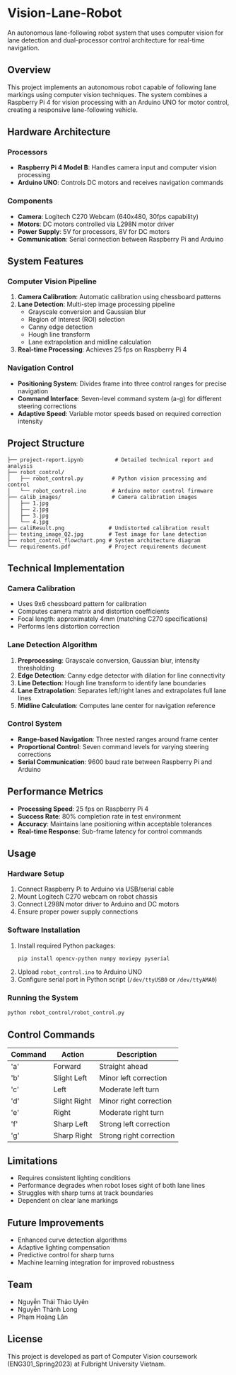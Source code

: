 # Vision-Lane-Robot

An autonomous lane-following robot system that uses computer vision for lane detection and dual-processor control architecture for real-time navigation.

## Overview

This project implements an autonomous robot capable of following lane markings using computer vision techniques. The system combines a Raspberry Pi 4 for vision processing with an Arduino UNO for motor control, creating a responsive lane-following vehicle.

## Hardware Architecture

### Processors
- **Raspberry Pi 4 Model B**: Handles camera input and computer vision processing
- **Arduino UNO**: Controls DC motors and receives navigation commands

### Components
- **Camera**: Logitech C270 Webcam (640x480, 30fps capability)
- **Motors**: DC motors controlled via L298N motor driver
- **Power Supply**: 5V for processors, 8V for DC motors
- **Communication**: Serial connection between Raspberry Pi and Arduino

## System Features

### Computer Vision Pipeline
1. **Camera Calibration**: Automatic calibration using chessboard patterns
2. **Lane Detection**: Multi-step image processing pipeline
   - Grayscale conversion and Gaussian blur
   - Region of Interest (ROI) selection
   - Canny edge detection
   - Hough line transform
   - Lane extrapolation and midline calculation
3. **Real-time Processing**: Achieves 25 fps on Raspberry Pi 4

### Navigation Control
- **Positioning System**: Divides frame into three control ranges for precise navigation
- **Command Interface**: Seven-level command system (a-g) for different steering corrections
- **Adaptive Speed**: Variable motor speeds based on required correction intensity

## Project Structure

```
├── project-report.ipynb          # Detailed technical report and analysis
├── robot_control/
│   ├── robot_control.py         # Python vision processing and control
│   └── robot_control.ino        # Arduino motor control firmware
├── calib_images/                # Camera calibration images
│   ├── 1.jpg
│   ├── 2.jpg
│   ├── 3.jpg
│   └── 4.jpg
├── caliResult.png              # Undistorted calibration result
├── testing_image_Q2.jpg        # Test image for lane detection
├── robot_control_flowchart.png # System architecture diagram
└── requirements.pdf            # Project requirements document
```

## Technical Implementation

### Camera Calibration
- Uses 9x6 chessboard pattern for calibration
- Computes camera matrix and distortion coefficients
- Focal length: approximately 4mm (matching C270 specifications)
- Performs lens distortion correction

### Lane Detection Algorithm
1. **Preprocessing**: Grayscale conversion, Gaussian blur, intensity thresholding
2. **Edge Detection**: Canny edge detector with dilation for line connectivity
3. **Line Detection**: Hough line transform to identify lane boundaries
4. **Lane Extrapolation**: Separates left/right lanes and extrapolates full lane lines
5. **Midline Calculation**: Computes lane center for navigation reference

### Control System
- **Range-based Navigation**: Three nested ranges around frame center
- **Proportional Control**: Seven command levels for varying steering corrections
- **Serial Communication**: 9600 baud rate between Raspberry Pi and Arduino

## Performance Metrics

- **Processing Speed**: 25 fps on Raspberry Pi 4
- **Success Rate**: 80% completion rate in test environment
- **Accuracy**: Maintains lane positioning within acceptable tolerances
- **Real-time Response**: Sub-frame latency for control commands

## Usage

### Hardware Setup
1. Connect Raspberry Pi to Arduino via USB/serial cable
2. Mount Logitech C270 webcam on robot chassis
3. Connect L298N motor driver to Arduino and DC motors
4. Ensure proper power supply connections

### Software Installation
1. Install required Python packages:
   ```bash
   pip install opencv-python numpy moviepy pyserial
   ```
2. Upload `robot_control.ino` to Arduino UNO
3. Configure serial port in Python script (`/dev/ttyUSB0` or `/dev/ttyAMA0`)

### Running the System
```bash
python robot_control/robot_control.py
```

## Control Commands

| Command | Action | Description |
|---------|---------|-------------|
| 'a' | Forward | Straight ahead |
| 'b' | Slight Left | Minor left correction |
| 'c' | Left | Moderate left turn |
| 'd' | Slight Right | Minor right correction |
| 'e' | Right | Moderate right turn |
| 'f' | Sharp Left | Strong left correction |
| 'g' | Sharp Right | Strong right correction |

## Limitations

- Requires consistent lighting conditions
- Performance degrades when robot loses sight of both lane lines
- Struggles with sharp turns at track boundaries
- Dependent on clear lane markings

## Future Improvements

- Enhanced curve detection algorithms
- Adaptive lighting compensation
- Predictive control for sharp turns
- Machine learning integration for improved robustness

## Team

- Nguyễn Thái Thảo Uyên
- Nguyễn Thành Long  
- Phạm Hoàng Lân

## License

This project is developed as part of Computer Vision coursework (ENG301_Spring2023) at Fulbright University Vietnam.